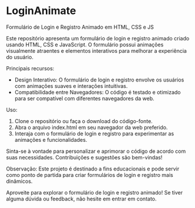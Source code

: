 # LoginAnimate

Formulário de Login e Registro Animado em HTML, CSS e JS

Este repositório apresenta um formulário de login e registro animado criado usando HTML, CSS e JavaScript. O formulário possui animações visualmente atraentes e elementos interativos para melhorar a experiência do usuário.

Principais recursos:
- Design Interativo: O formulário de login e registro envolve os usuários com animações suaves e interações intuitivas.
- Compatibilidade entre Navegadores: O código é testado e otimizado para ser compatível com diferentes navegadores da web.

Uso:
1. Clone o repositório ou faça o download do código-fonte.
2. Abra o arquivo index.html em seu navegador da web preferido.
3. Interaja com o formulário de login e registro para experimentar as animações e funcionalidades.

Sinta-se à vontade para personalizar e aprimorar o código de acordo com suas necessidades. Contribuições e sugestões são bem-vindas!

Observação: Este projeto é destinado a fins educacionais e pode servir como ponto de partida para criar formulários de login e registro mais dinâmicos.

Aproveite para explorar o formulário de login e registro animado! Se tiver alguma dúvida ou feedback, não hesite em entrar em contato.


